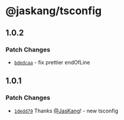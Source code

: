 # @jaskang/tsconfig

## 1.0.2

### Patch Changes

- [`bdedcaa`](https://github.com/JasKang/config/commit/bdedcaabe6ea593c23489a28f7d343987fdccb24) - fix prettier endOfLine

## 1.0.1

### Patch Changes

- [`1dedd79`](https://github.com/JasKang/config/commit/1dedd79cbc83b79691c9a3430ec019483f5c537d) Thanks [@JasKang](https://github.com/JasKang)! - new tsconfig
